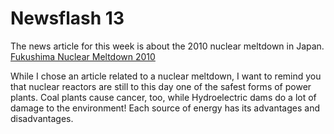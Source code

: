 # Newsflash 13

The news article for this week is about the 2010 nuclear meltdown in Japan. [Fukushima Nuclear Meltdown 2010](http://www.nytimes.com/cwire/2011/03/15/15climatewire-new-explosion-rocks-fukushima-nuclear-plant-19902.html?pagewanted=print)

While I chose an article related to a nuclear meltdown, I want to remind you that nuclear reactors are still to this day one of the safest forms of power plants. Coal plants cause cancer, too, while Hydroelectric dams do a lot of damage to the environment! Each source of energy has its advantages and disadvantages.

